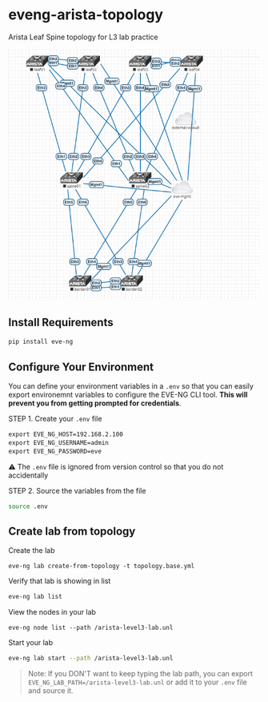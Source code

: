 # eveng-arista-topology
Arista Leaf Spine topology for L3 lab practice

![image-20220114164837189](./topology-base.png)


## Install Requirements

```sh
pip install eve-ng
```

## Configure Your Environment

You can define your environment variables in a `.env` so that you can easily export environemnt variables to configure the EVE-NG CLI tool. **This will prevent you from getting prompted for credentials**.

STEP 1. Create your `.env` file

```txt
export EVE_NG_HOST=192.168.2.100
export EVE_NG_USERNAME=admin
export EVE_NG_PASSWORD=eve
```

:warning: The `.env` file is ignored from version control so that you do not accidentally

STEP 2. Source the variables from the file

```sh
source .env
```

## Create lab from topology

Create the lab

```
eve-ng lab create-from-topology -t topology.base.yml
```

Verify that lab is showing in list

```sh
eve-ng lab list
```

View the nodes in your lab

```
eve-ng node list --path /arista-level3-lab.unl
```

Start your lab

```sh
eve-ng lab start --path /arista-level3-lab.unl
```

> Note: If you DON'T want to keep typing the lab path, you can export `EVE_NG_LAB_PATH=/arista-level3-lab.unl` or add it to your `.env` file and source it.

